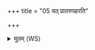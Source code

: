 +++
title = "05 यत् प्रातरुपहरति"

+++
<details><summary>मूलम् (WS)</summary>

यत् प्रातरुपहरति प्रातः सवनमेव तत् ॥ ४ ॥
</details>